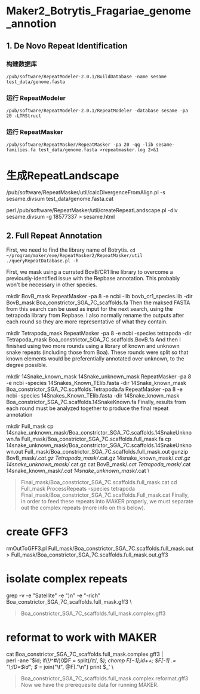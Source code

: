 # Maker2_Botrytis_Fragariae_genome_annotion

## 1. De Novo Repeat Identification
### 构建数据库
```
/pub/software/RepeatModeler-2.0.1/BuildDatabase -name sesame test_data/genome.fasta
```

### 运行 RepeatModeler
`/pub/software/RepeatModeler-2.0.1/RepeatModeler -database sesame -pa 20 -LTRStruct`

### 运行 RepeatMasker
`/pub/software/RepeatMasker/RepeatMasker -pa 20 -qq -lib sesame-families.fa test_data/genome.fasta >repeatmasker.log 2>&1`

# 生成RepeatLandscape
/pub/software/RepeatMasker/util/calcDivergenceFromAlign.pl -s sesame.divsum test_data/genome.fasta.cat

perl /pub/software/RepeatMasker/util/createRepeatLandscape.pl -div sesame.divsum -g 18577337 > sesame.html

## 2. Full Repeat Annotation
First, we need to find the library name of Botrytis.
`cd ~/program/maker/exe/RepeatMasker2/RepeatMasker/util
./queryRepeatDatabase.pl -h`

First, we mask using a currated BovB/CR1 line library to overcome a previously-identified issue with the Repbase annotation. This probably won't be necessary in other species.

mkdir BovB_mask
RepeatMasker -pa 8 -e ncbi -lib bovb_cr1_species.lib -dir BovB_mask Boa_constrictor_SGA_7C_scaffolds.fa
Then the maksed FASTA from this search can be used as input for the next search, using the tetrapoda library from Repbase. I also normally rename the outputs after each round so they are more representative of what they contain.

mkdir Tetrapoda_mask
RepeatMasker -pa 8 -e ncbi -species tetrapoda -dir Tetrapoda_mask Boa_constrictor_SGA_7C.scaffolds.BovB.fa
And then I finished using two more rounds using a library of known and unknown snake repeats (including those from Boa). These rounds were split so that known elements would be preferentially annotated over unknown, to the degree possible.

mkdir 14Snake_known_mask 14Snake_unknown_mask
RepeatMasker -pa 8 -e ncbi -species 14Snakes_Known_TElib.fasta -dir 14Snake_known_mask Boa_constrictor_SGA_7C.scaffolds.Tetrapoda.fa
RepeatMasker -pa 8 -e ncbi -species 14Snakes_Known_TElib.fasta -dir 14Snake_known_mask Boa_constrictor_SGA_7C.scaffolds.14SnakeKnown.fa
Finally, results from each round must be analyzed together to produce the final repeat annotation

mkdir Full_mask
cp 14snake_unknown_mask/Boa_constrictor_SGA_7C.scaffolds.14SnakeUnknown.fa Full_mask/Boa_constrictor_SGA_7C.scaffolds.full_mask.fa
cp 14snake_unknown_mask/Boa_constrictor_SGA_7C.scaffolds.14SnakeUnknown.out Full_mask/Boa_constrictor_SGA_7C.scaffolds.full_mask.out
gunzip BovB_mask/*.cat.gz Tetrapoda_mask/*.cat.gz 14snake_known_mask/*.cat.gz 14snake_unknown_mask/*.cat.gz
cat BovB_mask/*.cat Tetrapoda_mask/*.cat 14snake_known_mask/*.cat 14snake_unknown_mask/*.cat \
  > Final_mask/Boa_constrictor_SGA_7C.scaffolds.full_mask.cat
cd Full_mask
ProcessRepeats -species tetrapoda Final_mask/Boa_constrictor_SGA_7C.scaffolds.Full_mask.cat
Finally, in order to feed these repeats into MAKER properly, we must separate out the complex repeats (more info on this below).

# create GFF3
rmOutToGFF3.pl Full_mask/Boa_constrictor_SGA_7C.scaffolds.full_mask.out > Full_mask/Boa_constrictor_SGA_7C.scaffolds.full_mask.out.gff3
# isolate complex repeats
grep -v -e "Satellite" -e ")n" -e "-rich" Boa_constrictor_SGA_7C_scaffolds.full_mask.gff3 \
  > Boa_constrictor_SGA_7C_scaffolds.full_mask.complex.gff3
# reformat to work with MAKER
cat Boa_constrictor_SGA_7C_scaffolds.full_mask.complex.gff3 | \
  perl -ane '$id; if(!/^\#/){@F = split(/\t/, $_); chomp $F[-1];$id++; $F[-1] .= "\;ID=$id"; $_ = join("\t", @F)."\n"} print $_' \
  > Boa_constrictor_SGA_7C_scaffolds.full_mask.complex.reformat.gff3
Now we have the prerequesite data for running MAKER.
